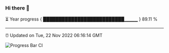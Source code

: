 ### Hi there 👋

⏳ Year progress { ██████████████████████████▁▁▁▁ } 89.11 %

---

⏰ Updated on Tue, 22 Nov 2022 06:16:14 GMT

![Progress Bar CI](https://github.com/liununu/liununu/workflows/Progress%20Bar%20CI/badge.svg)
